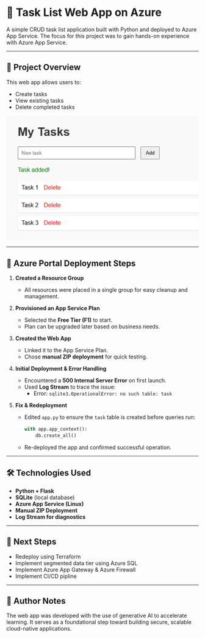 # 📝 Task List Web App on Azure

A simple CRUD task list application built with Python and deployed to Azure App Service. The focus for this project was to gain hands-on experience with Azure App Service.

---

## 🚀 Project Overview

This web app allows users to:
- Create tasks
- View existing tasks
- Delete completed tasks

![Task List Web App](image.png)

---

## 🧱 Azure Portal Deployment Steps

1. **Created a Resource Group**
   - All resources were placed in a single group for easy cleanup and management.

2. **Provisioned an App Service Plan**
   - Selected the **Free Tier (F1)** to start.
   - Plan can be upgraded later based on business needs.

3. **Created the Web App**
   - Linked it to the App Service Plan.
   - Chose **manual ZIP deployment** for quick testing.

4. **Initial Deployment & Error Handling**
   - Encountered a **500 Internal Server Error** on first launch.
   - Used **Log Stream** to trace the issue:
     - Error: `sqlite3.OperationalError: no such table: task`

5. **Fix & Redeployment**
   - Edited `app.py` to ensure the `task` table is created before queries run:
     ```python
     with app.app_context():
         db.create_all()
     ```
   - Re-deployed the app and confirmed successful operation.

---

## 🛠️ Technologies Used

- **Python + Flask**
- **SQLite** (local database)
- **Azure App Service (Linux)**
- **Manual ZIP Deployment**
- **Log Stream for diagnostics**

---

## 🔐 Next Steps

- Redeploy using Terraform
- Implement segmented data tier using Azure SQL
- Implement Azure App Gateway & Azure Firewall
- Implement CI/CD pipline

---

## 📌 Author Notes

The web app was developed with the use of generative AI to accelerate learning. It serves as a foundational step toward building secure, scalable cloud-native applications.

